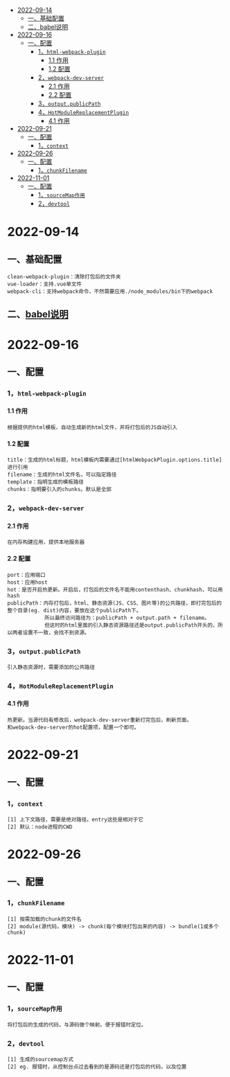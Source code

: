 <!-- START doctoc generated TOC please keep comment here to allow auto update -->
<!-- DON'T EDIT THIS SECTION, INSTEAD RE-RUN doctoc TO UPDATE -->

- [2022-09-14](#2022-09-14)
  - [一、基础配置](#一基础配置)
  - [二、babel说明](#二babel说明)
- [2022-09-16](#2022-09-16)
  - [一、配置](#一配置)
    - [1，```html-webpack-plugin```](#1html-webpack-plugin)
      - [1.1 作用](#11-作用)
      - [1.2 配置](#12-配置)
    - [2，```webpack-dev-server```](#2webpack-dev-server)
      - [2.1 作用](#21-作用)
      - [2.2 配置](#22-配置)
    - [3，```output.publicPath```](#3outputpublicpath)
    - [4，```HotModuleReplacementPlugin```](#4hotmodulereplacementplugin)
      - [4.1 作用](#41-作用)
- [2022-09-21](#2022-09-21)
  - [一、配置](#一配置-1)
    - [1，```context```](#1context)
- [2022-09-26](#2022-09-26)
  - [一、配置](#一配置-2)
    - [1，```chunkFilename```](#1chunkfilename)
- [2022-11-01](#2022-11-01)
  - [一、配置](#一配置-3)
    - [1，```sourceMap作用```](#1sourcemap作用)
    - [2，```devtool```](#2devtool)

<!-- END doctoc generated TOC please keep comment here to allow auto update -->

# 2022-09-14
## 一、基础配置
```
clean-webpack-plugin：清除打包后的文件夹
vue-loader：支持.vue单文件
webpack-cli：支持webpack命令，不然需要应用./node_modules/bin下的webpack
```
## 二、[babel说明](https://www.jiangruitao.com/babel/quick-start/)

# 2022-09-16
## 一、配置
### 1，```html-webpack-plugin```
#### 1.1 作用
```
根据提供的html模板，自动生成新的html文件，并将打包后的JS自动引入
```
#### 1.2 配置
```
title：生成的html标题，html模板内需要通过[htmlWebpackPlugin.options.title]进行引用
filename：生成的html文件名，可以指定路径
template：指明生成的模板路径
chunks：指明要引入的chunks。默认是全部
```
### 2，```webpack-dev-server```
#### 2.1 作用
```
在内存构建应用，提供本地服务器
```
#### 2.2 配置
```
port：应用端口
host：应用host
hot：是否开启热更新。开启后，打包后的文件名不能用contenthash、chunkhash，可以用hash
publicPath：内存打包后，html、静态资源(JS、CSS、图片等)的公共路径，即打完包后的整个目录(eg. dist)内容，要放在这个publicPath下。
            所以最终访问路径为：publicPath + output.path + filename。
            但这时的html里面的引入静态资源路径还是output.publicPath开头的，所以两者设置不一致，会找不到资源。
```
### 3，```output.publicPath```
```
引入静态资源时，需要添加的公共路径
```
### 4，```HotModuleReplacementPlugin```
#### 4.1 作用
```
热更新。当源代码有修改后，webpack-dev-server重新打完包后，刷新页面。
和webpack-dev-server的hot配置项，配置一个即可。
```
# 2022-09-21
## 一、配置
### 1，```context```
```
[1] 上下文路径，需要是绝对路径。entry这些是相对于它
[2] 默认：node进程的CWD
```

# 2022-09-26
## 一、配置
### 1，```chunkFilename```
```
[1] 按需加载的chunk的文件名
[2] module(源代码，模块) -> chunk(每个模块打包出来的内容) -> bundle(1或多个chunk)
```

# 2022-11-01
## 一、配置
### 1，```sourceMap作用```
```
将打包后的生成的代码，与源码做个映射。便于报错时定位。
```
### 2，```devtool```
```
[1] 生成的sourcemap方式
[2] eg. 报错时，从控制台点过去看到的是源码还是打包后的代码，以及位置
```